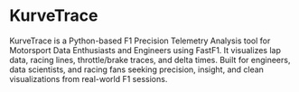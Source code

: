 # KurveTrace
KurveTrace is a Python-based F1 Precision Telemetry Analysis tool for Motorsport Data Enthusiasts and Engineers using FastF1. It visualizes lap data, racing lines, throttle/brake traces, and delta times. Built for engineers, data scientists, and racing fans seeking precision, insight, and clean visualizations from real-world F1 sessions.
